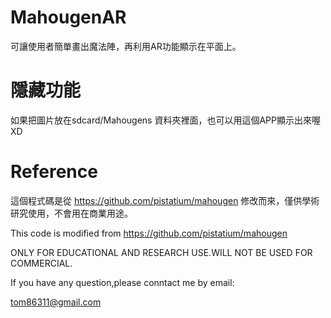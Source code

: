 # MahougenAR
  可讓使用者簡單畫出魔法陣，再利用AR功能顯示在平面上。



# 隱藏功能
  如果把圖片放在sdcard/Mahougens 資料夾裡面，也可以用這個APP顯示出來喔XD
  
# Reference
  這個程式碼是從 https://github.com/pistatium/mahougen 修改而來，僅供學術研究使用，不會用在商業用途。
  
  This code is modified from https://github.com/pistatium/mahougen
  
  ONLY FOR EDUCATIONAL AND RESEARCH USE.WILL NOT BE USED FOR COMMERCIAL.
  
  If you have any question,please conntact me by email:
  
  tom86311@gmail.com
